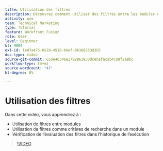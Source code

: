 ```yaml
---
title: Utilisation des filtres
description: Découvrez comment utiliser des filtres entre les modules et dans un module, et consulter l’historique d’exécution, le tout dans [!DNL Adobe Workfront Fusion].
activity: use
team: Technical Marketing
type: Tutorial
feature: Workfront Fusion
role: User
level: Beginner
kt: 9005
exl-id: 1e47a475-0d20-4516-b6ef-86166263d3b5
doc-type: video
source-git-commit: 650e4d346e1792863930dcebafacab4c88f2a8bc
workflow-type: tm+mt
source-wordcount: '47'
ht-degree: 0%

---
```


# Utilisation des filtres

Dans cette vidéo, vous apprendrez à :

* Utilisation de filtres entre modules
* Utilisation de filtres comme critères de recherche dans un module
* Vérification de l’évaluation des filtres dans l’historique de l’exécution

>[!VIDEO](https://video.tv.adobe.com/v/335265/?quality=12&learn=on)

